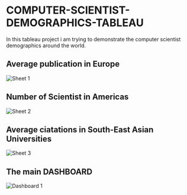 # COMPUTER-SCIENTIST-DEMOGRAPHICS-TABLEAU

In this tableau project i am trying to demonstrate the computer scientist demographics around the world. 

## Average publication in Europe   
![Sheet 1](https://user-images.githubusercontent.com/51336709/208437657-27366a03-545f-441b-a814-02b3d490f6c9.png)


## Number of Scientist in Americas
![Sheet 2](https://user-images.githubusercontent.com/51336709/208437599-847a0145-7071-4d42-9b58-3e20b331543d.png)
 


## Average ciatations in South-East Asian Universities

![Sheet 3](https://user-images.githubusercontent.com/51336709/208437783-e873d3bd-3bb8-4773-9206-de21c8d4c30a.png)

## The main DASHBOARD
![Dashboard 1](https://user-images.githubusercontent.com/51336709/208437867-25b9900b-7fd2-4a23-99cd-eb55b23cdc7e.png)
